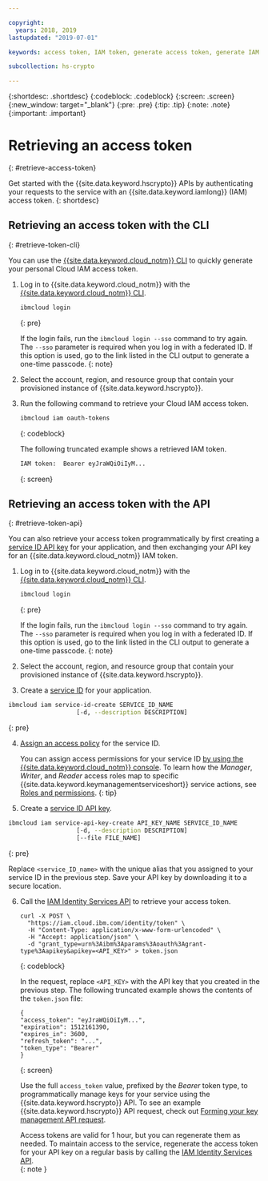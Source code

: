 ```yaml
---

copyright:
  years: 2018, 2019
lastupdated: "2019-07-01"

keywords: access token, IAM token, generate access token, generate IAM token, get access token, get IAM token, IAM token API, IAM token CLI

subcollection: hs-crypto

---
```


{:shortdesc: .shortdesc}
{:codeblock: .codeblock}
{:screen: .screen}
{:new_window: target="_blank"}
{:pre: .pre}
{:tip: .tip}
{:note: .note}
{:important: .important}

# Retrieving an access token
{: #retrieve-access-token}

Get started with the {{site.data.keyword.hscrypto}} APIs by authenticating your requests to the service with an {{site.data.keyword.iamlong}} (IAM) access token.
{: shortdesc}

## Retrieving an access token with the CLI
{: #retrieve-token-cli}

You can use the [{{site.data.keyword.cloud_notm}} CLI](/docs/cli?topic=cloud-cli-getting-started) to quickly generate your personal Cloud IAM access token.

1. Log in to {{site.data.keyword.cloud_notm}} with the [{{site.data.keyword.cloud_notm}} CLI](/docs/cli?topic=cloud-cli-getting-started).

    ```sh
    ibmcloud login
    ```
    {: pre}

    If the login fails, run the `ibmcloud login --sso` command to try again. The `--sso` parameter is required when you log in with a federated ID. If this option is used, go to the link listed in the CLI output to generate a one-time passcode.
    {: note}

2. Select the account, region, and resource group that contain your provisioned instance of {{site.data.keyword.hscrypto}}.

3. Run the following command to retrieve your Cloud IAM access token.

    ```sh
    ibmcloud iam oauth-tokens
    ```
    {: codeblock}

    The following truncated example shows a retrieved IAM token.

    ```sh
    IAM token:  Bearer eyJraWQiOiIyM...
    ```
    {: screen}

## Retrieving an access token with the API
{: #retrieve-token-api}

You can also retrieve your access token programmatically by first creating a [service ID API key](/docs/iam?topic=iam-serviceidapikeys) for your application, and then exchanging your API key for an {{site.data.keyword.cloud_notm}} IAM token.

1. Log in to {{site.data.keyword.cloud_notm}} with the [{{site.data.keyword.cloud_notm}} CLI](/docs/cli?topic=cloud-cli-getting-started).

    ```sh
    ibmcloud login
    ```
    {: pre}

    If the login fails, run the `ibmcloud login --sso` command to try again. The `--sso` parameter is required when you log in with a federated ID. If this option is used, go to the link listed in the CLI output to generate a one-time passcode.
    {: note}

2. Select the account, region, and resource group that contain your provisioned instance of {{site.data.keyword.hscrypto}}.

3. Create a [service ID](/docs/iam?topic=iam-serviceids#creating-a-service-id) for your application.

  ```sh
  ibmcloud iam service-id-create SERVICE_ID_NAME
                     [-d, --description DESCRIPTION]
  ```
  {: pre}

4. [Assign an access policy](/docs/iam?topic=iam-serviceidpolicy) for the service ID.

    You can assign access permissions for your service ID [by using the {{site.data.keyword.cloud_notm}} console](/docs/iam?topic=iam-serviceidpolicy#access_new). To learn how the _Manager_, _Writer_, and _Reader_ access roles map to specific {{site.data.keyword.keymanagementserviceshort}} service actions, see [Roles and permissions](/docs/services/hs-crypto?topic=hs-crypto-manage-access#roles).
    {: tip}

5. Create a [service ID API key](/docs/iam?topic=iam-serviceidapikeys).

  ```sh
  ibmcloud iam service-api-key-create API_KEY_NAME SERVICE_ID_NAME
                     [-d, --description DESCRIPTION]
                     [--file FILE_NAME]
  ```
  {: pre}

  Replace `<service_ID_name>` with the unique alias that you assigned to your service ID in the previous step. Save your API key by downloading it to a secure location.

6. Call the [IAM Identity Services API](https://{DomainName}/apidocs/iam-identity-token-api) to retrieve your access token.

    ```cURL
    curl -X POST \
      "https://iam.cloud.ibm.com/identity/token" \
      -H "Content-Type: application/x-www-form-urlencoded" \
      -H "Accept: application/json" \
      -d "grant_type=urn%3Aibm%3Aparams%3Aoauth%3Agrant-type%3Aapikey&apikey=<API_KEY>" > token.json
    ```
    {: codeblock}

    In the request, replace `<API_KEY>` with the API key that you created in the previous step. The following truncated example shows the contents of the `token.json` file:

    ```
    {
    "access_token": "eyJraWQiOiIyM...",
    "expiration": 1512161390,
    "expires_in": 3600,
    "refresh_token": "...",
    "token_type": "Bearer"
    }
    ```
    {: screen}

    Use the full `access_token` value, prefixed by the _Bearer_ token type, to programmatically manage keys for your service using the {{site.data.keyword.hscrypto}} API. To see an example {{site.data.keyword.hscrypto}} API request, check out [Forming your key management API request](/docs/services/hs-crypto?topic=hs-crypto-set-up-api#form-kms-api-request).

    Access tokens are valid for 1 hour, but you can regenerate them as needed. To maintain access to the service, regenerate the access token for your API key on a regular basis by calling the [IAM Identity Services API](https://{DomainName}/apidocs/iam-identity-token-api).   
    {: note }
